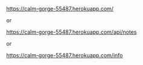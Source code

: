 https://calm-gorge-55487.herokuapp.com/

or

https://calm-gorge-55487.herokuapp.com/api/notes

or

https://calm-gorge-55487.herokuapp.com/info
